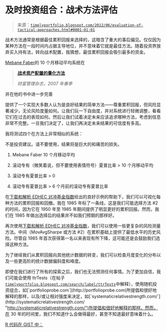 <!--yml

category: 未分类

date: 2024-05-18 15:06:23

-->

# 及时投资组合：战术方法评估

> 来源：[`timelyportfolio.blogspot.com/2012/06/evaluation-of-tactical-approaches.html#0001-01-01`](http://timelyportfolio.blogspot.com/2012/06/evaluation-of-tactical-approaches.html#0001-01-01)

战术方法通常是根据最佳累积回报来选择的，这暗含了重大的事后偏见。仅仅因为某种方法在一段时间内占据主导地位，并不意味着它就是最佳方法。随着投资界放弃买入持有法，转向战术配置，我猜想，最佳累积回报会吸引最多的资金。

[Mebane Faber](http://www.mebanefaber.com/)的 10 个月移动平均系统在

> **[战术资产配置的量化方法](http://papers.ssrn.com/sol3/papers.cfm?abstract_id=962461)**
> 
> *财富管理杂志，2007 年春季*

并在他的书中进一步完善

提供了一个实现大多数人认为是良好结果的简单方法——尊重累积回报，但风险显著减少，无论风险度量如何。让我们玩一下自由度，并对系统进行轻微调整，看看它们在过去的表现如何。然后让我们试着决定未来应该追求哪种方法，考虑到信息非常不完整。一旦我们决定了，让我们再决定未来结果的可信度有多高。

我将测试四个在方法上非常相似的系统：

不是投资建议。请不要使用，结果将是巨大的和痛苦的损失。

1.  Mebane Faber 10 个月移动平均

1.  滚动专有（微笑着说，但不要使用表情符号）夏普比率 > 10 个月移动平均

1.  滚动专有夏普比率 > 0

1.  滚动专有夏普比率 > 6 个月前的滚动专有夏普比率

在[下载和解析 EDHEC 对冲基金指数](http://tradeblotter.wordpress.com/2012/06/04/download-and-parse-edhec-hedge-fund-indexes/)给出的良好示例的帮助下，我们可以可视化每种方法的累积回报和回撤。我在 1985 年标了一条线，这是我们可能选择方法 #2 的时间，因为它在 1950 年至 1985 年期间提供了明显更好的累积回报。然而，我们在 1985 年做出选择后的结果并不如我们预期的那样好。

再次使用[下载和解析 EDHEC 对冲基金指数](http://tradeblotter.wordpress.com/2012/06/04/download-and-parse-edhec-hedge-fund-indexes/)，我们可以使用一些更复杂的风险测量方法。中间（MovAvgSharpe 或方法 #2）在累积基础上提供了最低水平的历史风险。尽管自 1985 年首次获得第一名以来表现有所下降，这可能还是会鼓励我们选择这种方法。

为了继续我们从累积回报向其他统计数据的转变，我们可以检查月度变化的分布以及一些更高阶的统计数据偏斜度和峰度。

即使在我们进行了所有的探索之后，我们也无法预测任何事情。为了更加自信，我们可能会使用 ttrTests（在帖子[`timelyportfolio.blogspot.com/search/label/ttrTests`](http://timelyportfolio.blogspot.com/search/label/ttrTests "http://timelyportfolio.blogspot.com/search/label/ttrTests")中解释），使用随机投资组合，如[`portfolioprobe.com`](http://portfolioprobe.com)所提倡和很好地解释的那样，以及/或让相对强度来决定，如[`systematicrelativestrength.com/`](http://systematicrelativestrength.com/ "http://systematicrelativestrength.com/")所提倡和很好地解释的那样。然而，在 30 年的时间里，我们不知道什么会做得最好，甚至不知道最好意味着什么。

[R 代码在 GIST 中：](https://gist.github.com/2897532)
